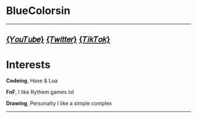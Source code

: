 # **BlueColorsin**
----------------------------------------------
[**{𝑌𝑜𝑢𝑇𝑢𝑏𝑒}**](https://www.youtube.com/channel/UChnL-LiGYZ_v8hwAf9BaDGQ) [**{𝑇𝑤𝑖𝑡𝑡𝑒𝑟}**](https://twitter.com/BlueColorsin) [**{𝑇𝑖𝑘𝑇𝑜𝑘}**](https://www.tiktok.com/@BlueColorsin)
----------------------------------------------
# Interests 
**Codeing**,
Haxe & Lua

**FnF**,
I like Rythem games lol 

**Drawing**, 
Personalty I like a simple complex

----------------------------------------------
